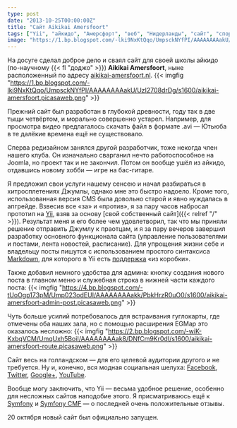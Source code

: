 ```yaml
---
type: post
date: "2013-10-25T00:00:00Z"
title: "Сайт Aikikai Amersfoort"
tags: ["Yii", "айкидо", "Амерсфорт", "веб", "Нидерланды", "сайт", "спорт"]
image: "https://1.bp.blogspot.com/-lki9NxKtQqo/UmpsckNYfPI/AAAAAAAAakU/UzI2708drDg/s1600/aikikai-amersfoort.picasaweb.png"
---
```


На досуге сделал доброе дело и сваял сайт для своей школы айкидо (по-научному {{< fl "доджо" >}}) **Aikikai Amersfoort**, ныне расположенный по адресу [aikikai-amersfoort.nl](http://aikikai-amersfoort.nl/).
{{< imgfig "https://1.bp.blogspot.com/-lki9NxKtQqo/UmpsckNYfPI/AAAAAAAAakU/UzI2708drDg/s1600/aikikai-amersfoort.picasaweb.png" >}}

Прежний сайт был разработан в глубокой древности, году так в две тыщи четвёртом, и морально совершенно устарел. Например, для просмотра видео предлагалось скачать файл в формате .avi — Ютьюба в те далёкие времена ещё не существовало.

<!--more-->

Сперва редизайном занялся другой разработчик, тоже некогда член нашего клуба. Он изначально сварганил нечто работоспособное на Joomla, но проект так и не закончил. Потом он вообще ушёл из айкидо, отдавшись новому хобби — игре на бас-гитаре.

Я предложил свои услуги нашему сенсею и начал разбираться в хитросплетениях Джумлы, однако мне это быстро надоело. Кроме того, использованная версия CMS была довольно старой и явно нуждалась в апгрейде. Взвесив все «за» и «против», я за пару часов набросал прототип на [Yii](http://www.yiiframework.com/), взяв за основу [свой собственный сайт]({{< relref "/" >}}). Результат меня и его более чем удовлетворил, так что мы приняли решение отправить Джумлу к праотцам, и я за пару вечеров завершил разработку основного функционала сайта (управление пользователями и постами, лента новостей, расписание). Для упрощения жизни себе и владельцу посты пишутся с использованием простого синтаксиса [Markdown](http://daringfireball.net/projects/markdown/syntax), для которого в Yii есть [поддержка](http://www.yiiframework.com/doc/api/1.1/CMarkdown) «из коробки».

Также добавил немного удобства для админа: кнопку создания нового поста в главном меню и служебная строка в нижней части каждого поста:
{{< imgfig "https://4.bp.blogspot.com/-tUoOgp173pM/Ump023odEUI/AAAAAAAAakk/PbkHrzR0uO0/s1600/aikikai-amersfoort-admin-post.picasaweb.png" >}}

Чуть больше усилий потребовалось для встраивания гуглокарты, где отмечены оба наших зала, но с помощью расширения EGMap это оказалось несложно:
{{< imgfig "https://2.bp.blogspot.com/-wiK-KxbqVCM/UmqUxh5BoiI/AAAAAAAAak8/DNfCm9Kr0dI/s1600/aikikai-amersfoort-route.picasaweb.png" >}}

Сайт весь на голландском — для его целевой аудитории другого и не требуется. Ну и, конечно, вся модная социальная шелуха: [Facebook](http://www.facebook.com/pages/Aikikai-Amersfoort/233137963447868), [Twitter](http://twitter.com/aiki_amersfoort), [Google+](http://plus.google.com/112010950208592078236), [YouTube](http://www.youtube.com/user/JoginderSinghAikido).

Вообще могу заключить, что Yii — весьма удобное решение, особенно для несложных сайтов наподобие этого. Я присматриваюсь ещё к [Symfony](http://symfony.com/) и [Symfony CMF](http://cmf.symfony.com/) — о последней очень положительные отзывы.

20 октября новый сайт был официально запущен.
